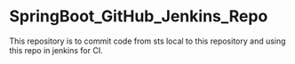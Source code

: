 # SpringBoot_GitHub_Jenkins_Repo
This repository is to commit code from sts local to this repository and using this repo in jenkins for CI.
